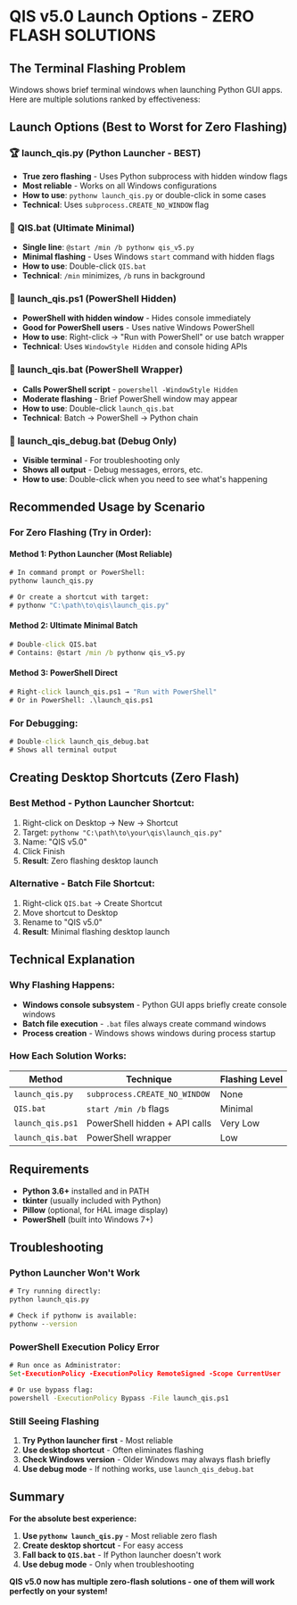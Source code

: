 # QIS v5.0 Launch Options - ZERO FLASH SOLUTIONS

## The Terminal Flashing Problem
Windows shows brief terminal windows when launching Python GUI apps. Here are multiple solutions ranked by effectiveness:

## Launch Options (Best to Worst for Zero Flashing)

### 🏆 **launch_qis.py** (Python Launcher - BEST)
- **True zero flashing** - Uses Python subprocess with hidden window flags
- **Most reliable** - Works on all Windows configurations
- **How to use**: `pythonw launch_qis.py` or double-click in some cases
- **Technical**: Uses `subprocess.CREATE_NO_WINDOW` flag

### 🥇 **QIS.bat** (Ultimate Minimal)
- **Single line**: `@start /min /b pythonw qis_v5.py`
- **Minimal flashing** - Uses Windows `start` command with hidden flags
- **How to use**: Double-click `QIS.bat`
- **Technical**: `/min` minimizes, `/b` runs in background

### 🥈 **launch_qis.ps1** (PowerShell Hidden)
- **PowerShell with hidden window** - Hides console immediately
- **Good for PowerShell users** - Uses native Windows PowerShell
- **How to use**: Right-click → "Run with PowerShell" or use batch wrapper
- **Technical**: Uses `WindowStyle Hidden` and console hiding APIs

### 🥉 **launch_qis.bat** (PowerShell Wrapper)
- **Calls PowerShell script** - `powershell -WindowStyle Hidden`
- **Moderate flashing** - Brief PowerShell window may appear
- **How to use**: Double-click `launch_qis.bat`
- **Technical**: Batch → PowerShell → Python chain

### 🔧 **launch_qis_debug.bat** (Debug Only)
- **Visible terminal** - For troubleshooting only
- **Shows all output** - Debug messages, errors, etc.
- **How to use**: Double-click when you need to see what's happening

## Recommended Usage by Scenario

### For Zero Flashing (Try in Order):

#### Method 1: Python Launcher (Most Reliable)
```cmd
# In command prompt or PowerShell:
pythonw launch_qis.py

# Or create a shortcut with target:
# pythonw "C:\path\to\qis\launch_qis.py"
```

#### Method 2: Ultimate Minimal Batch
```cmd
# Double-click QIS.bat
# Contains: @start /min /b pythonw qis_v5.py
```

#### Method 3: PowerShell Direct
```cmd
# Right-click launch_qis.ps1 → "Run with PowerShell"
# Or in PowerShell: .\launch_qis.ps1
```

### For Debugging:
```cmd
# Double-click launch_qis_debug.bat
# Shows all terminal output
```

## Creating Desktop Shortcuts (Zero Flash)

### Best Method - Python Launcher Shortcut:
1. Right-click on Desktop → New → Shortcut
2. Target: `pythonw "C:\path\to\your\qis\launch_qis.py"`
3. Name: "QIS v5.0"
4. Click Finish
5. **Result**: Zero flashing desktop launch

### Alternative - Batch File Shortcut:
1. Right-click `QIS.bat` → Create Shortcut
2. Move shortcut to Desktop
3. Rename to "QIS v5.0"
4. **Result**: Minimal flashing desktop launch

## Technical Explanation

### Why Flashing Happens:
- **Windows console subsystem** - Python GUI apps briefly create console windows
- **Batch file execution** - `.bat` files always create command windows
- **Process creation** - Windows shows windows during process startup

### How Each Solution Works:

| Method | Technique | Flashing Level |
|--------|-----------|----------------|
| `launch_qis.py` | `subprocess.CREATE_NO_WINDOW` | None |
| `QIS.bat` | `start /min /b` flags | Minimal |
| `launch_qis.ps1` | PowerShell hidden + API calls | Very Low |
| `launch_qis.bat` | PowerShell wrapper | Low |

## Requirements
- **Python 3.6+** installed and in PATH
- **tkinter** (usually included with Python)
- **Pillow** (optional, for HAL image display)
- **PowerShell** (built into Windows 7+)

## Troubleshooting

### Python Launcher Won't Work
```cmd
# Try running directly:
python launch_qis.py

# Check if pythonw is available:
pythonw --version
```

### PowerShell Execution Policy Error
```cmd
# Run once as Administrator:
Set-ExecutionPolicy -ExecutionPolicy RemoteSigned -Scope CurrentUser

# Or use bypass flag:
powershell -ExecutionPolicy Bypass -File launch_qis.ps1
```

### Still Seeing Flashing
1. **Try Python launcher first** - Most reliable
2. **Use desktop shortcut** - Often eliminates flashing
3. **Check Windows version** - Older Windows may always flash briefly
4. **Use debug mode** - If nothing works, use `launch_qis_debug.bat`

## Summary

**For the absolute best experience:**
1. **Use `pythonw launch_qis.py`** - Most reliable zero flash
2. **Create desktop shortcut** - For easy access
3. **Fall back to `QIS.bat`** - If Python launcher doesn't work
4. **Use debug mode** - Only when troubleshooting

**QIS v5.0 now has multiple zero-flash solutions - one of them will work perfectly on your system!**

